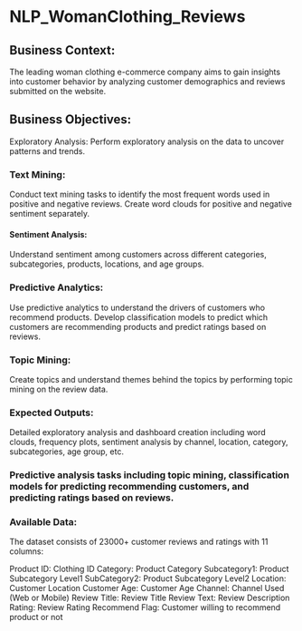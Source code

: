 # NLP_WomanClothing_Reviews

## Business Context:

The leading woman clothing e-commerce company aims to gain insights into customer behavior by analyzing customer demographics and reviews submitted on the website.

## Business Objectives:
Exploratory Analysis: Perform exploratory analysis on the data to uncover patterns and trends.

### Text Mining:
Conduct text mining tasks to identify the most frequent words used in positive and negative reviews. Create word clouds for positive and negative sentiment separately.

#### Sentiment Analysis: 
Understand sentiment among customers across different categories, subcategories, products, locations, and age groups.

### Predictive Analytics: 
Use predictive analytics to understand the drivers of customers who recommend products. Develop classification models to predict which customers are recommending products and predict ratings based on reviews.

### Topic Mining: 
Create topics and understand themes behind the topics by performing topic mining on the review data.

### Expected Outputs:
Detailed exploratory analysis and dashboard creation including word clouds, frequency plots, sentiment analysis by channel, location, category, subcategories, age group, etc.

### Predictive analysis tasks including topic mining, classification models for predicting recommending customers, and predicting ratings based on reviews.

### Available Data:
The dataset consists of 23000+ customer reviews and ratings with 11 columns:

Product ID: Clothing ID
Category: Product Category
Subcategory1: Product Subcategory Level1
SubCategory2: Product Subcategory Level2
Location: Customer Location
Customer Age: Customer Age
Channel: Channel Used (Web or Mobile)
Review Title: Review Title
Review Text: Review Description
Rating: Review Rating
Recommend Flag: Customer willing to recommend product or not
